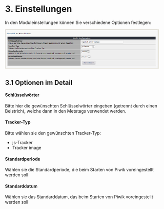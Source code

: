 # 3. Einstellungen

In den Moduleinstellungen können Sie verschiedene Optionen festlegen:<br/>

![](../assets/3preferences.png)

## 3.1 Optionen im Detail
#### Schlüsselwörter
Bitte hier die gewünschten Schlüsselwörter eingeben (getrennt durch einen Beistrich), welche dann in den Metatags verwendet werden.

#### Tracker-Typ
Bitte wählen sie den gewünschten Tracker-Typ:
* js-Tracker
* Tracker image

#### Standardperiode
Wählen sie die Standardperiode, die beim Starten von Piwik voreingestellt werden soll

#### Standarddatum
Wählen sie das Standarddatum, das beim Starten von Piwik voreingestellt werden soll